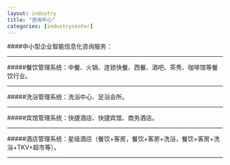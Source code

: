 ```yaml
---
layout: industry
title: "咨询中心"
categories: [industrycenter]
---
```

####中小型企业智能信息化咨询服务：
<hr/>
#####餐饮管理系统：中餐、火锅、连锁快餐、西餐、酒吧、茶秀、咖啡馆等餐饮行业。
<hr/>
#####洗浴管理系统：洗浴中心、足浴会所。
<hr/>
#####宾馆管理系统：快捷酒店、快捷宾馆、商务酒店。
<hr/>
#####酒店管理系统：星级酒店（餐饮+客房，餐饮+客房+洗浴，餐饮+客房+洗浴+TKV+超市等）。
<hr/>


